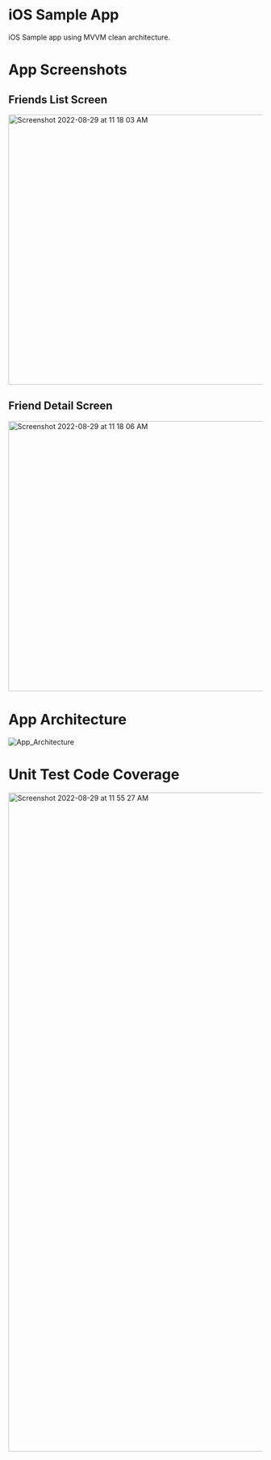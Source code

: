 # iOS Sample App
iOS Sample app using MVVM clean architecture.


# App Screenshots

## Friends List Screen

<img width="536" alt="Screenshot 2022-08-29 at 11 18 03 AM" src="https://user-images.githubusercontent.com/106140731/187135681-1c66e187-23ee-41f5-b76f-400f2026a2d1.png">

## Friend Detail Screen

<img width="536" alt="Screenshot 2022-08-29 at 11 18 06 AM" src="https://user-images.githubusercontent.com/106140731/187135697-6d8497a6-fc38-4d0d-823b-2fca344c8211.png">

# App Architecture


![App_Architecture](https://user-images.githubusercontent.com/106140731/187135775-4f04ee6c-abd3-4525-a1ac-24d179c13b0f.jpg)


# Unit Test Code Coverage

<img width="1307" alt="Screenshot 2022-08-29 at 11 55 27 AM" src="https://user-images.githubusercontent.com/106140731/187136535-bee750fb-3bd3-493f-95f1-bc0f35bb8e57.png">
